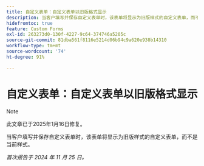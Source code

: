 ```yaml
---
title: 自定义表单：自定义表单以旧版格式显示
description: 当客户填写并保存自定义表单时，该表单将显示为旧版样式的自定义表单，而不是当前样式。
hidefromtoc: true
feature: Custom Forms
exl-id: 263273d0-130f-4227-9c64-374746a5205c
source-git-commit: 81dba561f8116e5214d06b94c9a620e938b14310
workflow-type: tm+mt
source-wordcount: '74'
ht-degree: 91%

---
```


# 自定义表单：自定义表单以旧版格式显示

>[!NOTE]
>
>此文章已于2025年1月16日修复。

当客户填写并保存自定义表单时，该表单将显示为旧版样式的自定义表单，而不是当前样式。

_首次报告于 2024 年 11 月 25 日。_
